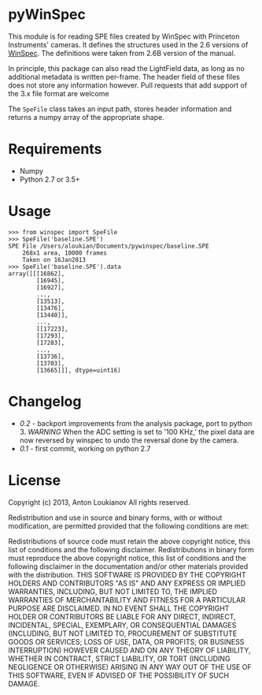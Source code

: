 # pyWinSpec

This module is for reading SPE files created by WinSpec with Princeton Instruments' cameras. 
It defines the structures used in the 2.6 versions of 
[WinSpec](http://www.princetoninstruments.com/products/software/). The definitions were taken 
from 2.6B version of the manual. 

In principle, this package can also read the LightField data, as long as no
additional metadata is written per-frame. The header field of these files does 
not store any information however. Pull requests that add support of the 3.x file format are welcome

The `SpeFile` class takes an input path, stores header information and returns a numpy array 
of the appropriate shape.

# Requirements

- Numpy
- Python 2.7 or 3.5+

# Usage

    >>> from winspec import SpeFile
    >>> SpeFile('baseline.SPE')
    SPE File /Users/aloukian/Documents/pywinspec/baseline.SPE
        268x1 area, 10000 frames
        Taken on 16Jan2013
    >>> SpeFile('baseline.SPE').data
    array([[[16862],
            [16945],
            [16927],
            ..., 
            [13513],
            [13476],
            [13440]],
            ..., 
            [[17223],
            [17293],
            [17283],
            ..., 
            [13736],
            [13703],
            [13665]]], dtype=uint16)


# Changelog

- *0.2* - backport improvements from the analysis package, port to python 3.
    *WARNING* When the ADC setting is set to '100 KHz,' the pixel data are now
    reversed by winspec to undo the reversal done by the camera. 
- *0.1* - first commit, working on python 2.7

# License

Copyright (c) 2013, Anton Loukianov 
All rights reserved.

Redistribution and use in source and binary forms, with or without modification, are permitted provided that the following conditions are met:

Redistributions of source code must retain the above copyright notice, this list of conditions and the following disclaimer.
Redistributions in binary form must reproduce the above copyright notice, this list of conditions and the following disclaimer in the documentation and/or other materials provided with the distribution.
THIS SOFTWARE IS PROVIDED BY THE COPYRIGHT HOLDERS AND CONTRIBUTORS "AS IS" AND ANY EXPRESS OR IMPLIED WARRANTIES, INCLUDING, BUT NOT LIMITED TO, THE IMPLIED WARRANTIES OF MERCHANTABILITY AND FITNESS FOR A PARTICULAR PURPOSE ARE DISCLAIMED. IN NO EVENT SHALL THE COPYRIGHT HOLDER OR CONTRIBUTORS BE LIABLE FOR ANY DIRECT, INDIRECT, INCIDENTAL, SPECIAL, EXEMPLARY, OR CONSEQUENTIAL DAMAGES (INCLUDING, BUT NOT LIMITED TO, PROCUREMENT OF SUBSTITUTE GOODS OR SERVICES; LOSS OF USE, DATA, OR PROFITS; OR BUSINESS INTERRUPTION) HOWEVER CAUSED AND ON ANY THEORY OF LIABILITY, WHETHER IN CONTRACT, STRICT LIABILITY, OR TORT (INCLUDING NEGLIGENCE OR OTHERWISE) ARISING IN ANY WAY OUT OF THE USE OF THIS SOFTWARE, EVEN IF ADVISED OF THE POSSIBILITY OF SUCH DAMAGE.

